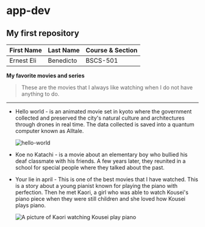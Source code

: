 # app-dev
## My first repository 

| First Name  | Last Name   | Course & Section |
| ----------- | ----------- | ---------------- |
| Ernest Eli  | Benedicto   |     BSCS-501     |


**My favorite movies and series**

> These are the movies that I always like watching when I do not have anything to do.

--------

  - Hello world - is an animated movie set in kyoto where the government collected and preserved the city's natural culture and architectures through drones in real time. The data collected is saved into a quantum computer known as Alltale.

    ![hello-world](https://github.com/elii222111/app-dev/assets/152808437/c607c928-c0ae-4198-866d-82d5dbcd33f5)

  - Koe no Katachi - is a movie about an elementary boy who bullied his deaf classmate with his friends. A few years later, they reunited in a school for special people where they talked about the past.

    
  - Your lie in april - This is one of the best movies that I have watched. This is a story about a young pianist known for playing the piano with perfection. Then he met Kaori, a girl who was able to watch Kousei's piano piece when they were still children and she loved how Kousei plays piano.

    ![A picture of Kaori watching Kousei play piano](https://github.com/elii222111/app-dev/assets/152808437/c59d2b5a-ae28-49f0-a7b7-f28902da842e)
 
